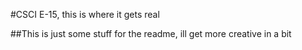 #CSCI E-15, this is where it gets real

##This is just some stuff for the readme, ill get more creative in a bit
